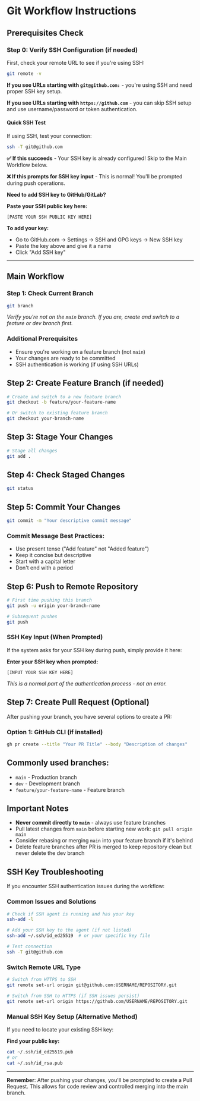 # Git Workflow Instructions

## Prerequisites Check

### Step 0: Verify SSH Configuration (if needed)

First, check your remote URL to see if you're using SSH:
```bash
git remote -v
```

**If you see URLs starting with `git@github.com:`** - you're using SSH and need proper SSH key setup.

**If you see URLs starting with `https://github.com`** - you can skip SSH setup and use username/password or token authentication.

#### Quick SSH Test
If using SSH, test your connection:
```bash
ssh -T git@github.com
```

**✅ If this succeeds** - Your SSH key is already configured! Skip to the Main Workflow below.

**❌ If this prompts for SSH key input** - This is normal! You'll be prompted during push operations.

**Need to add SSH key to GitHub/GitLab?**

**Paste your SSH public key here:**
```
[PASTE YOUR SSH PUBLIC KEY HERE]
```

**To add your key:**
- Go to GitHub.com → Settings → SSH and GPG keys → New SSH key
- Paste the key above and give it a name
- Click "Add SSH key"

---

## Main Workflow

### Step 1: Check Current Branch
```bash
git branch
```
*Verify you're not on the `main` branch. If you are, create and switch to a feature or dev branch first.*

### Additional Prerequisites
- Ensure you're working on a feature branch (not `main`)
- Your changes are ready to be committed
- SSH authentication is working (if using SSH URLs)

## Step 2: Create Feature Branch (if needed)
```bash
# Create and switch to a new feature branch
git checkout -b feature/your-feature-name

# Or switch to existing feature branch
git checkout your-branch-name
```

## Step 3: Stage Your Changes
```bash
# Stage all changes
git add .
```

## Step 4: Check Staged Changes
```bash
git status
```

## Step 5: Commit Your Changes
```bash
git commit -m "Your descriptive commit message"
```

### Commit Message Best Practices:
- Use present tense ("Add feature" not "Added feature")
- Keep it concise but descriptive
- Start with a capital letter
- Don't end with a period

## Step 6: Push to Remote Repository
```bash
# First time pushing this branch
git push -u origin your-branch-name

# Subsequent pushes
git push
```

### SSH Key Input (When Prompted)
If the system asks for your SSH key during push, simply provide it here:

**Enter your SSH key when prompted:**
```
[INPUT YOUR SSH KEY HERE]
```

*This is a normal part of the authentication process - not an error.*

## Step 7: Create Pull Request (Optional)

After pushing your branch, you have several options to create a PR:

### Option 1: GitHub CLI (if installed)
```bash
gh pr create --title "Your PR Title" --body "Description of changes"
```

## Commonly used branches:
- `main` - Production branch
- `dev` - Development branch
- `feature/your-feature-name` - Feature branch


## Important Notes
- **Never commit directly to `main`** - always use feature branches
- Pull latest changes from `main` before starting new work: `git pull origin main`
- Consider rebasing or merging `main` into your feature branch if it's behind
- Delete feature branches after PR is merged to keep repository clean but never delete the dev branch 

## SSH Key Troubleshooting

If you encounter SSH authentication issues during the workflow:

### Common Issues and Solutions
```bash
# Check if SSH agent is running and has your key
ssh-add -l

# Add your SSH key to the agent (if not listed)
ssh-add ~/.ssh/id_ed25519  # or your specific key file

# Test connection
ssh -T git@github.com
```

### Switch Remote URL Type
```bash
# Switch from HTTPS to SSH
git remote set-url origin git@github.com:USERNAME/REPOSITORY.git

# Switch from SSH to HTTPS (if SSH issues persist)
git remote set-url origin https://github.com/USERNAME/REPOSITORY.git
```

### Manual SSH Key Setup (Alternative Method)
If you need to locate your existing SSH key:

**Find your public key:**
```bash
cat ~/.ssh/id_ed25519.pub
# or
cat ~/.ssh/id_rsa.pub
```
---

**Remember**: After pushing your changes, you'll be prompted to create a Pull Request. This allows for code review and controlled merging into the main branch.